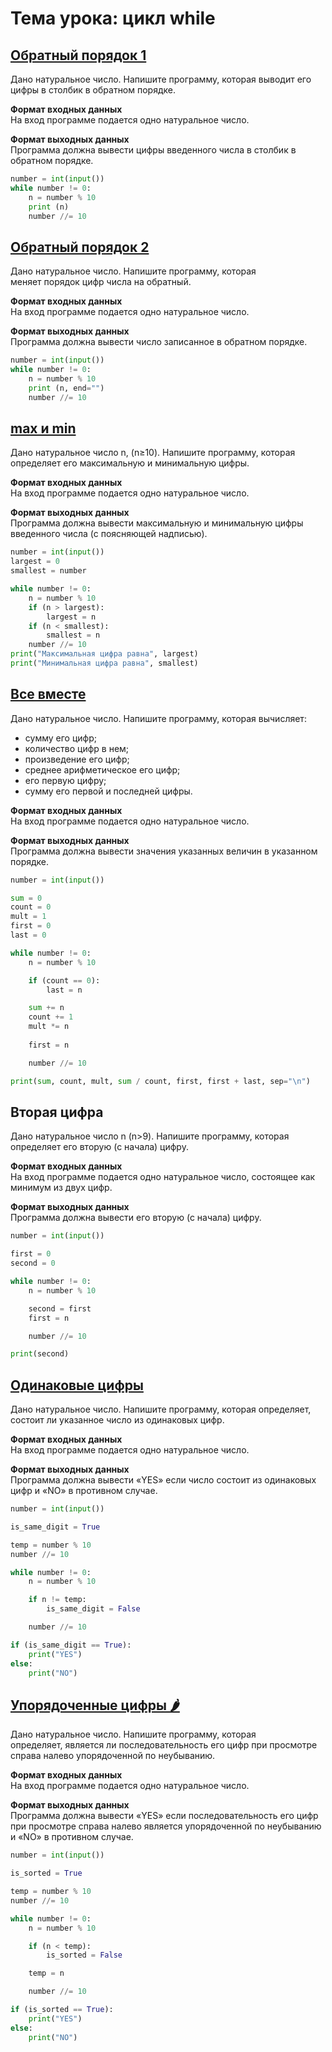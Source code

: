 # Тема урока: цикл while
## [Обратный порядок 1](https://stepik.org/lesson/265122/step/4?unit=246071)

Дано натуральное число. Напишите программу, которая выводит его цифры в столбик в обратном порядке.

**Формат входных данных**   
На вход программе подается одно натуральное число.

**Формат выходных данных**  
Программа должна вывести цифры введенного числа в столбик в обратном порядке.

```python
number = int(input())
while number != 0:
    n = number % 10
    print (n)
    number //= 10
```

## [Обратный порядок 2](https://stepik.org/lesson/265122/step/5?unit=246071)
Дано натуральное число. Напишите программу, которая меняет порядок цифр числа на обратный.

**Формат входных данных**   
На вход программе подается одно натуральное число.

**Формат выходных данных**  
Программа должна вывести число записанное в обратном порядке.

```python
number = int(input())
while number != 0:
    n = number % 10
    print (n, end="")
    number //= 10
```

## [max и min](https://stepik.org/lesson/265122/step/6?unit=246071)

Дано натуральное число n, (n≥10). Напишите программу, которая определяет его максимальную и минимальную цифры.

**Формат входных данных**   
На вход программе подается одно натуральное число.

**Формат выходных данных**  
Программа должна вывести максимальную и минимальную цифры введенного числа (с поясняющей надписью).

```python
number = int(input())
largest = 0
smallest = number

while number != 0:
    n = number % 10
    if (n > largest):
        largest = n
    if (n < smallest):
        smallest = n
    number //= 10
print("Максимальная цифра равна", largest)
print("Минимальная цифра равна", smallest)
```

## [Все вместе](https://stepik.org/lesson/265122/step/7?unit=246071)

Дано натуральное число. Напишите программу, которая вычисляет:
-   сумму его цифр;
-   количество цифр в нем;
-   произведение его цифр;
-   среднее арифметическое его цифр;
-   его первую цифру;
-   сумму его первой и последней цифры.

**Формат входных данных**   
На вход программе подается одно натуральное число.

**Формат выходных данных**  
Программа должна вывести значения указанных величин в указанном порядке.

```python
number = int(input())

sum = 0
count = 0
mult = 1
first = 0
last = 0

while number != 0:
    n = number % 10

    if (count == 0):
        last = n

    sum += n
    count += 1
    mult *= n
    
    first = n

    number //= 10

print(sum, count, mult, sum / count, first, first + last, sep="\n")
```


## Вторая цифра

Дано натуральное число n (n>9). Напишите программу, которая определяет его вторую (с начала) цифру.

**Формат входных данных**   
На вход программе подается одно натуральное число, состоящее как минимум из двух цифр.

**Формат выходных данных**  
Программа должна вывести его вторую (с начала) цифру.

```python
number = int(input())

first = 0
second = 0

while number != 0:
    n = number % 10

    second = first
    first = n

    number //= 10

print(second)
```

## [Одинаковые цифры](https://stepik.org/lesson/265122/step/9?unit=246071)

Дано натуральное число. Напишите программу, которая определяет, состоит ли указанное число из одинаковых цифр.

**Формат входных данных**   
На вход программе подается одно натуральное число.

**Формат выходных данных**  
Программа должна вывести «YES» если число состоит из одинаковых цифр и «NO» в противном случае.

```python
number = int(input())

is_same_digit = True

temp = number % 10
number //= 10

while number != 0:
    n = number % 10

    if n != temp:
        is_same_digit = False

    number //= 10

if (is_same_digit == True):
    print("YES")
else: 
    print("NO")
```


## [Упорядоченные цифры 🌶️](https://stepik.org/lesson/265122/step/10?unit=246071)

Дано натуральное число. Напишите программу, которая определяет, является ли последовательность его цифр при просмотре справа налево упорядоченной по неубыванию.

**Формат входных данных**   
На вход программе подается одно натуральное число.

**Формат выходных данных**  
Программа должна вывести «YES» если последовательность его цифр при просмотре справа налево является упорядоченной по неубыванию и «NO» в противном случае.

```python
number = int(input())

is_sorted = True

temp = number % 10
number //= 10

while number != 0:
    n = number % 10

    if (n < temp):
        is_sorted = False

    temp = n

    number //= 10

if (is_sorted == True):
    print("YES")
else: 
    print("NO")
```


